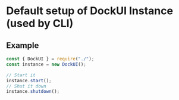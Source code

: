 # Default setup of DockUI Instance (used by CLI)

## Example

```javascript
const { DockUI } = require("./");
const instance = new DockUI();

// Start it
instance.start();
// Shut it down
instance.shutdown();
```
